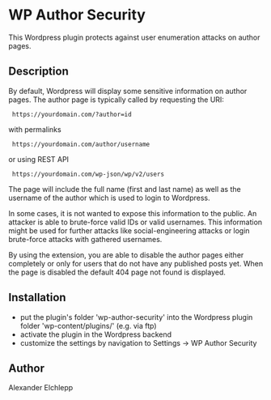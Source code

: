 
# WP Author Security

This Wordpress plugin protects against user enumeration attacks on author pages.

## Description

By default, Wordpress will display some sensitive information on author pages. The author page is typically called by requesting the URI:

     https://yourdomain.com/?author=id

 with permalinks 

     https://yourdomain.com/author/username

or using REST API

     https://yourdomain.com/wp-json/wp/v2/users

The page will include the full name (first and last name) as well as the username of the author which is used to login to Wordpress. 

In some cases, it is not wanted to expose this information to the public. An attacker is able to brute-force valid IDs or valid usernames. This information might be used for further attacks like social-engineering attacks or login brute-force attacks with gathered usernames. 

By using the extension, you are able to disable the author pages either completely or only for users that do not have any published posts yet. When the page is disabled the default 404 page not found is displayed.

## Installation

 - put the plugin's folder 'wp-author-security' into the Wordpress plugin folder 'wp-content/plugins/' (e.g. via ftp)
 - activate the plugin in the Wordpress backend
 - customize the settings by navigation to Settings -> WP Author Security

## Author

 Alexander Elchlepp
